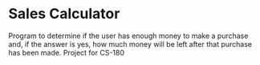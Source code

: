 # Sales Calculator

Program to determine if the user has enough money to make a purchase and, if the answer is yes, how much money will be left after that purchase has been made.
Project for CS-180
